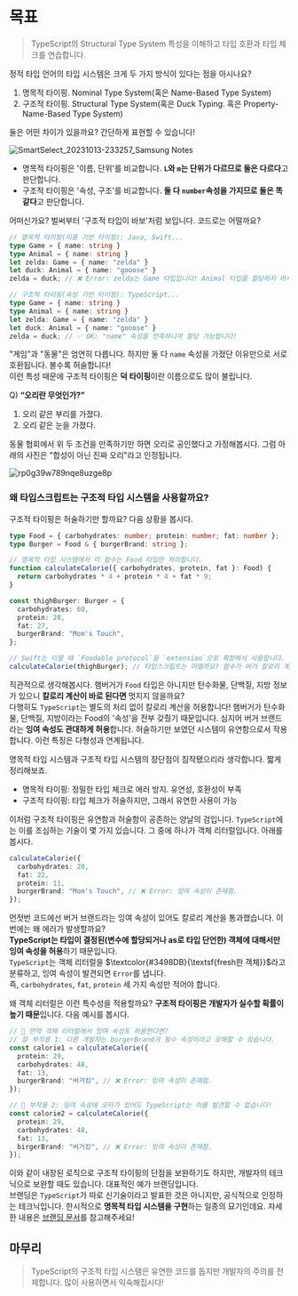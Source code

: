 # 목표

> TypeScript의 Structural Type System 특성을 이해하고 타입 호환과 타입 체크를 연습합니다.

정적 타입 언어의 타입 시스템은 크게 두 가지 방식이 있다는 점을 아시나요? 

1. 명목적 타이핑. Nominal Type System(혹은 Name-Based Type System)
2. 구조적 타이핑. Structural Type System(혹은 Duck Typing. 혹은 Property-Name-Based Type System)

둘은 어떤 차이가 있을까요? 간단하게 표현할 수 있습니다!  

![SmartSelect_20231013-233257_Samsung Notes](https://github.com/hamelln/typescript-dive-notes/assets/39308313/6061de9f-003b-4164-ac8f-f05d98bf560b)

- 명목적 타이핑은 '이름, 단위'를 비교합니다. **`L`와 `m`는 단위가 다르므로 둘은 다르다**고 판단합니다.
- 구조적 타이핑은 '속성, 구조'를 비교합니다. **둘 다 `number`속성을 가지므로 둘은 똑같다**고 판단합니다.

어떠신가요? 벌써부터 '구조적 타입이 바보'처럼 보입니다. 코드로는 어떨까요?

```typescript
// 명목적 타이핑(이름 기반 타이핑): Java, Swift...
type Game = { name: string }
type Animal = { name: string }
let zelda: Game = { name: "zelda" }
let duck: Animal = { name: "gooose" }
zelda = duck; // ❌ Error: zelda는 Game 타입입니다! Animal 타입을 할당하지 마세요!
```

```typescript
// 구조적 타이핑(속성 기반 타이핑): TypeScript...
type Game = { name: string }
type Animal = { name: string }
let zelda: Game = { name: "zelda" }
let duck: Animal = { name: "gooose" }
zelda = duck; // ✅ OK: "name" 속성을 만족하니까 할당 가능합니다!
```

"게임"과 "동물"은 엄연히 다릅니다. 하지만 둘 다 `name` 속성을 가졌단 이유만으로 서로 호환됩니다. 볼수록 허술합니다!  
이런 특성 때문에 구조적 타이핑은 **덕 타이핑**이란 이름으로도 많이 불립니다.  

Q) **“오리란 무엇인가?”**

1. 오리 같은 부리를 가졌다.
2. 오리 같은 눈을 가졌다.

동물 협회에서 위 두 조건을 만족하기만 하면 오리로 공인했다고 가정해봅시다. 그럼 아래의 사진은 "합성이 아닌 진짜 오리"라고 인정됩니다.

![rp0g39w789nqe8uzge8p](https://github.com/hamelln/typescript-textbook/assets/39308313/1b280fe5-0bc6-4c4c-bd15-2b34dd8baeaa)

### 왜 타입스크립트는 구조적 타입 시스템을 사용할까요? 

구조적 타이핑은 허술하기만 할까요? 다음 상황을 봅시다.

```typescript
type Food = { carbohydrates: number; protein: number; fat: number };
type Burger = Food & { burgerBrand: string };

// 명목적 타입 시스템에서 이 함수는 Food 타입만 처리합니다.
function calculateCalorie({ carbohydrates, protein, fat }: Food) {
  return carbohydrates * 4 + protein * 4 + fat * 9;
}

const thighBurger: Burger = {
  carbohydrates: 60,
  protein: 28,
  fat: 27,
  burgerBrand: "Mom's Touch",
};

// Swift는 이럴 때 `Foodable protocol`을 `extension`으로 확장해서 사용합니다.  
calculateCalorie(thighBurger); // 타입스크립트는 어떨까요? 함수가 버거 칼로리 계산을 못하게 막는 게 좋을까요?
```
직관적으로 생각해봅시다. 햄버거가 `Food` 타입은 아니지만 탄수화물, 단백질, 지방 정보가 있으니 **칼로리 계산이 바로 된다면** 멋지지 않을까요?  
다행히도 `TypeScript`는 별도의 처리 없이 칼로리 계산을 허용합니다! 햄버거가 탄수화물, 단백질, 지방이라는 Food의 '속성'을 전부 갖췄기 때문입니다. 심지어 버거 브랜드라는 **잉여 속성도 관대하게 허용**합니다. 허술하기만 보였던 시스템이 유연함으로서 작용합니다. 이런 특징은 다형성과 연계됩니다.

명목적 타입 시스템과 구조적 타입 시스템의 장단점이 짐작됐으리라 생각합니다. 짧게 정리해보죠.

- 명목적 타이핑: 정밀한 타입 체크로 에러 방지. 유연성, 호환성이 부족
- 구조적 타이핑: 타입 체크가 허술하지만, 그래서 유연한 사용이 가능

이처럼 구조적 타이핑은 유연함과 허술함이 공존하는 양날의 검입니다. `TypeScript`에는 이를 조심하는 기술이 몇 가지 있습니다. 그 중에 하나가 객체 리터럴입니다. 아래를 봅시다.

```typescript
calculateCalorie({
  carbohydrates: 20,
  fat: 22,
  protein: 11,
  burgerBrand: "Mom's Touch", // ❌ Error: 잉여 속성이 존재함.
});
```

먼젓번 코드에선 버거 브랜드라는 잉여 속성이 있어도 칼로리 계산을 통과했습니다. 이번에는 왜 에러가 발생할까요?  
**TypeScript는 타입이 결정된(변수에 할당되거나 as로 타입 단언한) 객체에 대해서만 잉여 속성을 허용**하기 때문입니다.  
`TypeScript`는 객체 리터럴을 $\textcolor{#3498DB}{\textsf{fresh한 객체}}$라고 분류하고, 잉여 속성이 발견되면 `Error`를 냅니다.  
즉, `carbohydrates`, `fat`, `protein` 세 가지 속성만 적어야 합니다.

왜 객체 리터럴은 이런 특수성을 적용할까요? **구조적 타이핑은 개발자가 실수할 확률이 높기 때문**입니다. 다음 예시를 봅시다.

```typescript
// 📒 만약 객체 리터럴에서 잉여 속성도 허용한다면?
// 😡 부작용 1: 다른 개발자는 burgerBrand가 필수 속성이라고 오해할 수 있습니다.
const calorie1 = calculateCalorie({
  protein: 29,
  carbohydrates: 48,
  fat: 13,
  burgerBrand: "버거킹", // ❌ Error: 잉여 속성이 존재함.
});

// 🤬 부작용 2: 잉여 속성에 오타가 있어도 TypeScript는 이를 발견할 수 없습니다!
const calorie2 = calculateCalorie({
  protein: 29,
  carbohydrates: 48,
  fat: 13,
  birgerBrand: "버거킹", // ❌ Error: 잉여 속성이 존재함.
});
```

이와 같이 내장된 로직으로 구조적 타이핑의 단점을 보완하기도 하지만, 개발자의 테크닉으로 보완할 때도 있습니다. 대표적인 예가 브랜딩입니다.  
브랜딩은 `TypeScript`가 따로 신기술이라고 발표한 것은 아니지만, 공식적으로 인정하는 테크닉입니다. 한시적으로 **명목적 타입 시스템을 구현**하는 일종의 묘기인데요. 자세한 내용은 [브랜딩 문서](https://github.com/hamelln/typescript-dive-notes/blob/main/branding.md)를 참고해주세요!

## 마무리

> TypeScript의 구조적 타입 시스템은 유연한 코드를 돕지만 개발자의 주의를 전제합니다. 많이 사용하면서 익숙해집시다!
